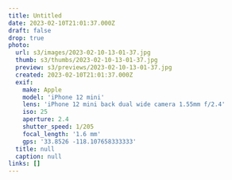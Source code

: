```yaml
---
title: Untitled
date: 2023-02-10T21:01:37.000Z
draft: false
drop: true
photo:
  url: s3/images/2023-02-10-13-01-37.jpg
  thumb: s3/thumbs/2023-02-10-13-01-37.jpg
  preview: s3/previews/2023-02-10-13-01-37.jpg
  created: 2023-02-10T21:01:37.000Z
  exif:
    make: Apple
    model: 'iPhone 12 mini'
    lens: 'iPhone 12 mini back dual wide camera 1.55mm f/2.4'
    iso: 25
    aperture: 2.4
    shutter_speed: 1/205
    focal_length: '1.6 mm'
    gps: '33.8526 -118.107658333333'
  title: null
  caption: null
links: []
---
```

